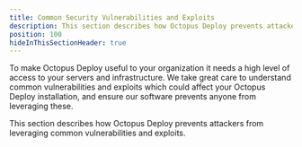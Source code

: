 ```yaml
---
title: Common Security Vulnerabilities and Exploits
description: This section describes how Octopus Deploy prevents attackers from leveraging common vulnerabilities and exploits.
position: 100
hideInThisSectionHeader: true
---
```


To make Octopus Deploy useful to your organization it needs a high level of access to your servers and infrastructure. We take great care to understand common vulnerabilities and exploits which could affect your Octopus Deploy installation, and ensure our software prevents anyone from leveraging these.

This section describes how Octopus Deploy prevents attackers from leveraging common vulnerabilities and exploits.
